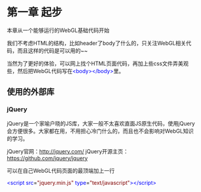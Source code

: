 # 第一章 起步
本章从一个能够运行的WebGL基础代码开始

我们不考虑HTML的结构，比如header了body了什么的，只关注WebGL相关代码，而且这样的代码是可以用的~~

当然为了更好的体验，可以网上找个HTML页面代码，再加上些css文件弄美观些，然后把WebGL代码写在<span style="color:#0000ff;">&lt;body&gt;&lt;/body&gt;</span>里。

## 使用的外部库

### jQuery

jQuery是一个家喻户晓的JS库，大家一般不太喜欢直面JS原生代码，使用jQuery会方便很多。大家都在用，不用担心冷门什么的，而且也不会影响对WebGL知识的学习。

jQuery官网：http://jquery.com/
jQuery开源主页：https://github.com/jquery/jquery

可以在自己WebGL代码页面的最顶端加上一行

<span style="color:#0000ff;">&lt;script</span><span style="color:#000000;">&nbsp;</span><span style="color:#0000ff;">src</span><span style="color:#000000;">=</span><span style="color:#800000;">"jquery.min.js"</span><span style="color:#000000;">&nbsp;</span><span style="color:#0000ff;">type</span><span style="color:#000000;">=</span><span style="color:#800000;">"text/javascript"</span><span style="color:#0000ff;">&gt;&lt;/script&gt;</span>

